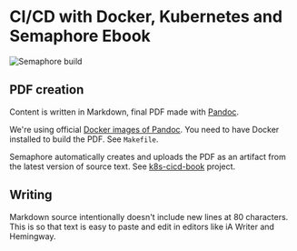 # CI/CD with Docker, Kubernetes and Semaphore Ebook

![Semaphore build](https://semaphore.semaphoreci.com/badges/k8s-cicd-book.svg?key=703023bf-c686-4d4a-8538-07e2b1df3e97)

## PDF creation

Content is written in Markdown, final PDF made with [Pandoc][pandoc].

We're using official [Docker images of Pandoc][pandoc-docker].
You need to have Docker installed to build the PDF. See `Makefile`.

Semaphore automatically creates and uploads the PDF as an artifact from the
latest version of source text. See [k8s-cicd-book][semaphore-project] project.

## Writing

Markdown source intentionally doesn't include new lines at 80 characters. This
is so that text is easy to paste and edit in editors like iA Writer and
Hemingway.

[pandoc]: https://pandoc.org
[pandoc-docker]: https://github.com/pandoc/dockerfiles
[semaphore-project]: https://semaphore.semaphoreci.com/projects/k8s-cicd-book
